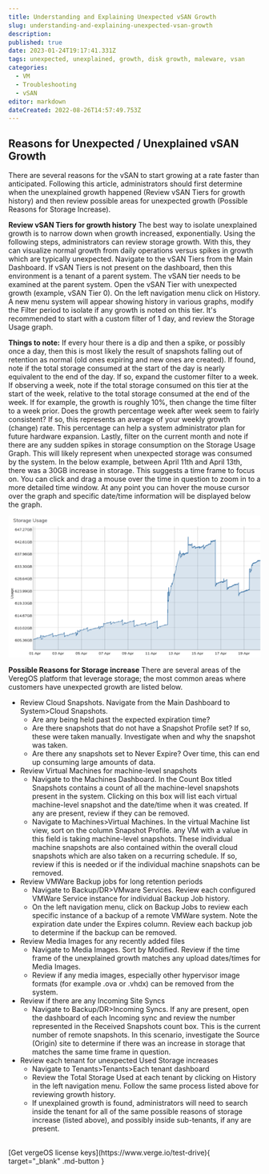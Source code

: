 ```yaml
---
title: Understanding and Explaining Unexpected vSAN Growth
slug: understanding-and-explaining-unexpected-vsan-growth
description: 
published: true
date: 2023-01-24T19:17:41.331Z
tags: unexpected, unexplained, growth, disk growth, maleware, vsan
categories:
  - VM
  - Troubleshooting
  - vSAN
editor: markdown
dateCreated: 2022-08-26T14:57:49.753Z
---
```


## Reasons for Unexpected / Unexplained vSAN Growth
There are several reasons for the vSAN to start growing at a rate faster than anticipated.  Following this article, administrators should first determine when the unexplained growth happened (Review vSAN Tiers for growth history) and then review possible areas for unexpected growth (Possible Reasons for Storage Increase).

**Review vSAN Tiers for growth history**
The best way to isolate unexplained growth is to narrow down when growth increased, exponentially. Using the following steps, administrators can review storage growth. With this, they can visualize normal growth from daily operations versus spikes in growth which are typically unexpected.
Navigate to the vSAN Tiers from the Main Dashboard. If vSAN Tiers is not present on the dashboard, then this environment is a tenant of a parent system.  The vSAN tier needs to be examined at the parent system.
Open the vSAN Tier with unexpected growth (example, vSAN Tier 0).
On the left navigation menu click on History.
A new menu system will appear showing history in various graphs, modify the Filter period to isolate if any growth is noted on this tier.
It's recommended to start with a custom filter of 1 day, and review the Storage Usage graph.

**Things to note:**
If every hour there is a dip and then a spike, or possibly once a day, then this is most likely the result of snapshots falling out of retention as normal (old ones expiring and new ones are created). If found, note if the total storage consumed at the start of the day is nearly equivalent to the end of the day. If so, expand the customer filter to a week.
If observing a week, note if the total storage consumed on this tier at the start of the week, relative to the total storage consumed at the end of the week.  If for example, the growth is roughly 10%, then change the time filter to a week prior.  Does the growth percentage week after week seem to fairly consistent? If so, this represents an average of your weekly growth (change) rate. This percentage can help a system administrator plan for future hardware expansion.
Lastly, filter on the current month and note if there are any sudden spikes in storage consumption on the Storage Usage Graph.  This will likely represent when unexpected storage was consumed by the system.  In the below example, between April 11th and April 13th, there was a 30GB increase in storage.  This suggests a time frame to focus on.  You can click and drag a mouse over the time in question to zoom in to a more detailed time window.  At any point you can hover the mouse cursor over the graph and specific date/time information will be displayed below the graph.

![vsan_unexpected_growth.png](/public/vsan_unexpected_growth.png)


**Possible Reasons for Storage increase**
There are several areas of the VeregOS platform that leverage storage; the most common areas where customers have unexpected growth are listed below.
- Review Cloud Snapshots.  Navigate from the Main Dashboard to System>Cloud Snapshots. 
   - Are any being held past the expected expiration time?
   - Are there snapshots that do not have a Snapshot Profile set?  If so, these were taken manually.  Investigate when and why the snapshot was taken.
  - Are there any snapshots set to Never Expire? Over time, this can end up consuming large amounts of data.
- Review Virtual Machines for machine-level snapshots
  - Navigate to the Machines Dashboard.  In the Count Box titled Snapshots contains a count of all the machine-level snapshots present in the system.  Clicking on this box will list each virtual machine-level snapshot and the date/time when it was created. If any are present, review if they can be removed.
  - Navigate to Machines>Virtual Machines.  In the virtual Machine list view, sort on the column Snapshot Profile. any VM with a value in this field is taking machine-level snapshots.  These individual machine snapshots are also contained within the overall cloud snapshots which are also taken on a recurring schedule.  If so, review if this is needed or if the individual machine snapshots can be removed.
- Review VMWare Backup jobs for long retention periods
  - Navigate to Backup/DR>VMware Services.  Review each configured VMWare Service instance for individual Backup Job history.
  - On the left navigation menu, click on Backup Jobs to review each specific instance of a backup of a remote VMWare system.  Note the expiration date under the Expires column.  Review each backup job to determine if the backup can be removed.  
- Review Media Images for any recently added files
  - Navigate to Media Images.  Sort by Modified.  Review if the time frame of the unexplained growth matches any upload dates/times for Media Images.
  - Review if any media images, especially other hypervisor image formats (for example .ova or .vhdx) can be removed from the system.
- Review if there are any Incoming Site Syncs
  - Navigate to Backup/DR>Incoming Syncs.  If any are present, open the dashboard of each Incoming sync and review the number represented in the Received Snapshots count box.  This is the current number of remote snapshots.  In this scenario, investigate the Source (Origin) site to determine if there was an increase in storage that matches the same time frame in question.
- Review each tenant for unexpected Used Storage increases
  - Navigate to Tenants>Tenants>Each tenant dashboard
  - Review the Total Storage Used at each tenant by clicking on History in the left navigation menu.  Follow the same process listed above for reviewing growth history.
  - If unexplained growth is found, administrators will need to search inside the tenant for all of the same possible reasons of storage increase (listed above), and possibly inside sub-tenants, if any are present.

<br>
[Get vergeOS license keys](https://www.verge.io/test-drive){ target="_blank" .md-button }